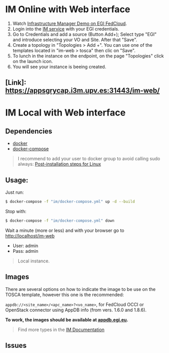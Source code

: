 # IM Online with Web interface 
1. Watch [Infrastructure Manager Demo on EGI FedCloud](https://www.youtube.com/watch?v=barnku5AsBA&list=PLgPH186Qwh_37AMhEruhVKZSfoYpHkrUp&index=5).
2. Login into the [IM service](https://appsgrycap.i3m.upv.es:31443/im-web/index.php) with your EGI credentials.
3. Go to Credentials and add a source (Button Add+); Select type "EGI" and introduce  selecting your VO and Site. After that "Save".
4. Create a topology in "Topologies > Add +". You can use one of the templates located in "im-web > tosca" then clic on "Save".
5. To lunch in the instance on the endpoint, on the page "Topologies" click on the launch icon.
6. You will see your instance is beeing created.

## [Link]: https://appsgrycap.i3m.upv.es:31443/im-web/


# IM Local with Web interface

## Dependencies
* [docker](https://www.docker.com/)
* [docker-compose](https://docs.docker.com/compose/)

> I recommend to add your user to docker group to avoid calling sudo always:
> [Post-installation steps for Linux](https://docs.docker.com/install/linux/linux-postinstall)


## Usage: 
Just run:
```sh
$ docker-compose -f "im/docker-compose.yml" up -d --build
```
Stop with:
```sh
$ docker-compose -f "im/docker-compose.yml" down
```

Wait a minute (more or less) and with your browser go to [http://localhost/im-web](http://localhost/im-web)
* User: admin
* Pass: admin
> Local instance.


## Images
There are several options on how to indicate the image to be use on the TOSCA template, however this one is the recommended:

``appdb://<site_name>/<apc_name>?<vo_name>``, for FedCloud OCCI or OpenStack connector using AppDB info (from vers. 1.6.0 and 1.8.6).

**To work, the images should be available at [appdb.egi.eu](https://appdb.egi.eu/).**

> Find more types in the [IM Documentation](https://imdocs.readthedocs.io/en/latest/radl.html) 




## Issues



